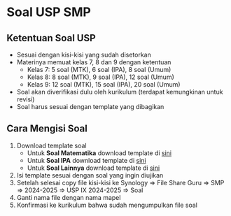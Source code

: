 # Soal USP SMP

## Ketentuan Soal USP

- Sesuai dengan kisi-kisi yang sudah disetorkan
- Materinya memuat kelas 7, 8 dan 9 dengan ketentuan
    - Kelas 7: 5 soal (MTK), 6 soal (IPA), 8 soal (Umum)
    - Kelas 8: 8 soal (MTK), 9 soal (IPA), 12 soal (Umum)
    - Kelas 9: 12 soal (MTK), 15 soal (IPA), 20 soal (Umum)
- Soal akan diverifikasi dulu oleh kurikulum (terdapat kemungkinan untuk revisi)
- Soal harus sesuai dengan template yang dibagikan

## Cara Mengisi Soal

1. Download template soal
    - Untuk **Soal Matematika** download template di [sini](https://drive.google.com/u/0/uc?id=1SkB4myFWaoxDaWghCyQ45Qkgk_11xJcQ&export=download)
    - Untuk **Soal IPA** download template di [sini](https://drive.google.com/u/0/uc?id=1lpRSiZrZkm2VWoEzymhcKAPL9vHGowel&export=download)
    - Untuk **Soal Lainnya** download template di [sini](https://drive.google.com/u/0/uc?id=1N-rBCGhFI90_DGq2trLjXNpe1hetc_gl&export=download)
2. Isi template sesuai dengan soal yang ingin diujikan
3. Setelah selesai copy file kisi-kisi ke Synology => File Share Guru => SMP => 2024-2025 => USP IX 2024-2025 => Soal
4. Ganti nama file dengan nama mapel
5. Konfirmasi ke kurikulum bahwa sudah mengumpulkan file soal